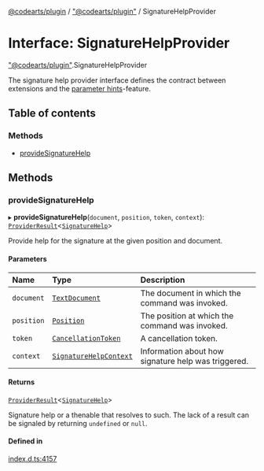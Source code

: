 [@codearts/plugin](../README.md) / ["@codearts/plugin"](../modules/_codearts_plugin_.md) / SignatureHelpProvider

# Interface: SignatureHelpProvider

["@codearts/plugin"](../modules/_codearts_plugin_.md).SignatureHelpProvider

The signature help provider interface defines the contract between extensions and
the [parameter hints](https://code.visualstudio.com/docs/editor/intellisense)-feature.

## Table of contents

### Methods

- [provideSignatureHelp](codearts_plugin_.SignatureHelpProvider.md#providesignaturehelp)

## Methods

### provideSignatureHelp

▸ **provideSignatureHelp**(`document`, `position`, `token`, `context`): [`ProviderResult`](../modules/_codearts_plugin_.md#providerresult)<[`SignatureHelp`](../classes/codearts_plugin_.SignatureHelp.md)\>

Provide help for the signature at the given position and document.

#### Parameters

| Name | Type | Description |
| :------ | :------ | :------ |
| `document` | [`TextDocument`](codearts_plugin_.TextDocument.md) | The document in which the command was invoked. |
| `position` | [`Position`](../classes/codearts_plugin_.Position.md) | The position at which the command was invoked. |
| `token` | [`CancellationToken`](codearts_plugin_.CancellationToken.md) | A cancellation token. |
| `context` | [`SignatureHelpContext`](codearts_plugin_.SignatureHelpContext.md) | Information about how signature help was triggered. |

#### Returns

[`ProviderResult`](../modules/_codearts_plugin_.md#providerresult)<[`SignatureHelp`](../classes/codearts_plugin_.SignatureHelp.md)\>

Signature help or a thenable that resolves to such. The lack of a result can be
signaled by returning `undefined` or `null`.

#### Defined in

[index.d.ts:4157](https://github.com/huaweicloud/cloudide-plugin-api/blob/5055bbd/index.d.ts#L4157)
